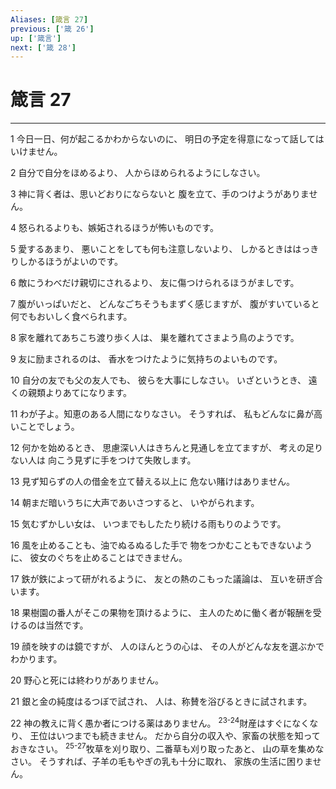 ```yaml
---
Aliases: [箴言 27]
previous: ['箴 26']
up: ['箴言']
next: ['箴 28']
---
```

# 箴言 27

***




1 
今日一日、何が起こるかわからないのに、 明日の予定を得意になって話してはいけません。 



2 
自分で自分をほめるより、 人からほめられるようにしなさい。 



3 
神に背く者は、思いどおりにならないと 腹を立て、手のつけようがありません。 



4 
怒られるよりも、嫉妬されるほうが怖いものです。 



5 
愛するあまり、 悪いことをしても何も注意しないより、 しかるときははっきりしかるほうがよいのです。 



6 
敵にうわべだけ親切にされるより、 友に傷つけられるほうがましです。 



7 
腹がいっぱいだと、 どんなごちそうもまずく感じますが、 腹がすいていると何でもおいしく食べられます。 



8 
家を離れてあちこち渡り歩く人は、 巣を離れてさまよう鳥のようです。 



9 
友に励まされるのは、 香水をつけたように気持ちのよいものです。 



10 
自分の友でも父の友人でも、 彼らを大事にしなさい。 いざというとき、 遠くの親類よりあてになります。 



11 
わが子よ。知恵のある人間になりなさい。 そうすれば、 私もどんなに鼻が高いことでしょう。 



12 
何かを始めるとき、 思慮深い人はきちんと見通しを立てますが、 考えの足りない人は 向こう見ずに手をつけて失敗します。 



13 
見ず知らずの人の借金を立て替える以上に 危ない賭けはありません。 



14 
朝まだ暗いうちに大声であいさつすると、 いやがられます。 



15 
気むずかしい女は、 いつまでもしたたり続ける雨もりのようです。 



16 
風を止めることも、油でぬるぬるした手で 物をつかむこともできないように、 彼女のぐちを止めることはできません。 



17 
鉄が鉄によって研がれるように、 友との熱のこもった議論は、 互いを研ぎ合います。 



18 
果樹園の番人がそこの果物を頂けるように、 主人のために働く者が報酬を受けるのは当然です。 



19 
顔を映すのは鏡ですが、 人のほんとうの心は、 その人がどんな友を選ぶかでわかります。 



20 
野心と死には終わりがありません。 



21 
銀と金の純度はるつぼで試され、 人は、称賛を浴びるときに試されます。 



22 
神の教えに背く愚か者につける薬はありません。 <sup class="versenum">23-24</sup>財産はすぐになくなり、 王位はいつまでも続きません。 だから自分の収入や、家畜の状態を知っておきなさい。 <sup class="versenum">25-27</sup>牧草を刈り取り、二番草も刈り取ったあと、 山の草を集めなさい。 そうすれば、子羊の毛もやぎの乳も十分に取れ、 家族の生活に困りません。
